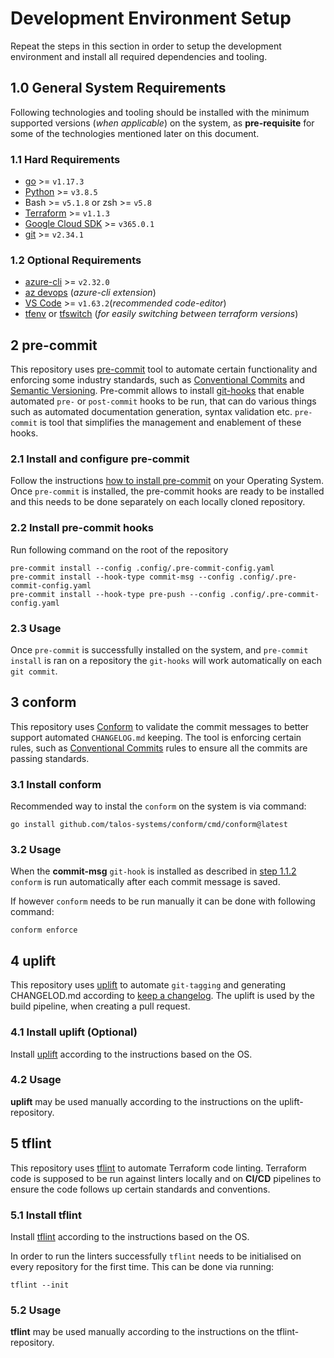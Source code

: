 # Development Environment Setup

Repeat the steps in this section in order to setup the development environment and install all required dependencies and tooling.

## 1.0 General System Requirements

Following technologies and tooling should be installed with the minimum supported versions (_when applicable_) on the system, as **pre-requisite** for some of the technologies mentioned later on this document.

### 1.1 Hard Requirements
- [go](https://go.dev/doc/install) >= `v1.17.3`
- [Python](https://www.python.org/downloads/) >= `v3.8.5`
- Bash >= `v5.1.8` or zsh >= `v5.8`
- [Terraform](https://learn.hashicorp.com/tutorials/terraform/install-cli) >= `v1.1.3`
- [Google Cloud SDK](https://cloud.google.com/sdk/docs/install) >= `v365.0.1`
- [git](https://git-scm.com/downloads) >= `v2.34.1`

### 1.2 Optional Requirements
- [azure-cli](https://docs.microsoft.com/en-us/cli/azure/install-azure-cli) >= `v2.32.0`
- [az devops](https://docs.microsoft.com/en-us/cli/azure/devops?view=azure-cli-latest) (_azure-cli extension_)
- [VS Code](https://code.visualstudio.com/download) >= `v1.63.2`(_recommended code-editor_)
- [tfenv](https://github.com/tfutils/tfenv) or [tfswitch](https://tfswitch.warrensbox.com/) (_for easily switching between terraform versions_)

## 2 pre-commit

This repository uses [pre-commit](https://pre-commit.com/) tool to automate certain functionality and enforcing some industry standards, such as [Conventional Commits](https://www.conventionalcommits.org/en/about/) and [Semantic Versioning](https://semver.org/spec/v2.0.0.html). Pre-commit allows to install [git-hooks](https://git-scm.com/book/en/v2/Customizing-Git-Git-Hooks) that enable automated `pre-` or `post-commit` hooks to be run, that can do various things such as automated documentation generation, syntax validation etc. `pre-commit` is tool that simplifies the management and enablement of these hooks.

### 2.1 Install and configure pre-commit

Follow the instructions [how to install pre-commit](https://pre-commit.com/#install) on your Operating System. Once `pre-commit` is installed, the pre-commit hooks are ready to be installed and this needs to be done separately on each locally cloned repository.

### 2.2 Install pre-commit hooks

Run following command on the root of the repository

```
pre-commit install --config .config/.pre-commit-config.yaml
pre-commit install --hook-type commit-msg --config .config/.pre-commit-config.yaml
pre-commit install --hook-type pre-push --config .config/.pre-commit-config.yaml
```

### 2.3 Usage

Once `pre-commit` is successfully installed on the system, and `pre-commit install` is ran on a repository the `git-hooks` will work automatically on each `git commit`.

## 3 conform

This repository uses [Conform](https://github.com/talos-systems/conform) to validate the commit messages to better support automated `CHANGELOG.md` keeping. The tool is enforcing certain rules, such as [Conventional Commits](https://www.conventionalcommits.org/en/about/) rules to ensure all the commits are passing standards.

### 3.1 Install conform

Recommended way to instal the `conform` on the system is via command:

```
go install github.com/talos-systems/conform/cmd/conform@latest
```

### 3.2 Usage

When the **commit-msg** `git-hook` is installed as described in <u>step 1.1.2</u> `conform` is run automatically after each commit message is saved.

If however `conform` needs to be run manually it can be done with following command:

```
conform enforce
```

## 4 uplift

This repository uses [uplift](https://github.com/gembaadvantage/uplift) to automate `git-tagging` and generating CHANGELOD.md according to [keep a changelog](https://keepachangelog.com/en/1.0.0/). The uplift is used by the build pipeline, when creating a pull request.

### 4.1 Install uplift (Optional)

Install [uplift](https://github.com/gembaadvantage/uplift) according to the instructions based on the OS.

### 4.2 Usage

**uplift** may be used manually according to the instructions on the uplift-repository.

## 5 tflint
This repository uses [tflint](https://github.com/terraform-linters/tflint) to automate Terraform code linting. Terraform code is supposed to be run against linters locally and on **CI/CD** pipelines to ensure the code follows up certain standards and conventions.

### 5.1 Install tflint

Install [tflint](https://github.com/terraform-linters/tflint) according to the instructions based on the OS.

In order to run the linters successfully `tflint` needs to be initialised on every repository for the first time. This can be done via running:
```
tflint --init
```

### 5.2 Usage
**tflint** may be used manually according to the instructions on the tflint-repository.
